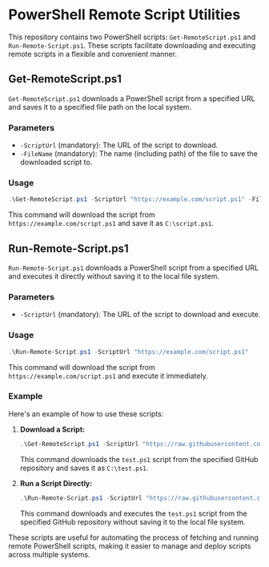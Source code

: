 
# PowerShell Remote Script Utilities

This repository contains two PowerShell scripts: `Get-RemoteScript.ps1` and `Run-Remote-Script.ps1`. These scripts facilitate downloading and executing remote scripts in a flexible and convenient manner.

## Get-RemoteScript.ps1

`Get-RemoteScript.ps1` downloads a PowerShell script from a specified URL and saves it to a specified file path on the local system.

### Parameters

- `-ScriptUrl` (mandatory): The URL of the script to download.
- `-FileName` (mandatory): The name (including path) of the file to save the downloaded script to.

### Usage

```powershell
.\Get-RemoteScript.ps1 -ScriptUrl "https://example.com/script.ps1" -FileName "script.ps1"
```

This command will download the script from `https://example.com/script.ps1` and save it as `C:\script.ps1`.

## Run-Remote-Script.ps1

`Run-Remote-Script.ps1` downloads a PowerShell script from a specified URL and executes it directly without saving it to the local file system.

### Parameters

- `-ScriptUrl` (mandatory): The URL of the script to download and execute.

### Usage

```powershell
.\Run-Remote-Script.ps1 -ScriptUrl "https://example.com/script.ps1"
```

This command will download the script from `https://example.com/script.ps1` and execute it immediately.

### Example

Here's an example of how to use these scripts:

1. **Download a Script:**

    ```powershell
    .\Get-RemoteScript.ps1 -ScriptUrl "https://raw.githubusercontent.com/yourusername/yourrepository/main/test.ps1" -FileName "test.ps1"
    ```

    This command downloads the `test.ps1` script from the specified GitHub repository and saves it as `C:\test.ps1`.

2. **Run a Script Directly:**

    ```powershell
    .\Run-Remote-Script.ps1 -ScriptUrl "https://raw.githubusercontent.com/yourusername/yourrepository/main/test.ps1"
    ```

    This command downloads and executes the `test.ps1` script from the specified GitHub repository without saving it to the local file system.

These scripts are useful for automating the process of fetching and running remote PowerShell scripts, making it easier to manage and deploy scripts across multiple systems.
